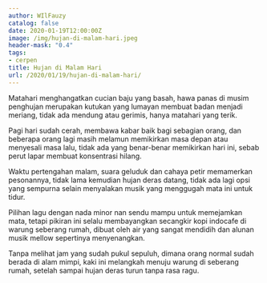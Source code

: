 ```yaml
---
author: WIlFauzy
catalog: false
date: 2020-01-19T12:00:00Z
image: /img/hujan-di-malam-hari.jpeg
header-mask: "0.4"
tags:
- cerpen
title: Hujan di Malam Hari
url: /2020/01/19/hujan-di-malam-hari/
---
```


Matahari menghangatkan cucian baju yang basah, hawa panas di musim penghujan merupakan kutukan yang lumayan membuat badan menjadi meriang, tidak ada mendung atau gerimis, hanya matahari yang terik.

Pagi hari sudah cerah, membawa kabar baik bagi sebagian orang, dan beberapa orang lagi masih melamun memikirkan masa depan atau menyesali masa lalu, tidak ada yang benar-benar memikirkan hari ini, sebab perut lapar membuat konsentrasi hilang.

Waktu pertengahan malam, suara geluduk dan cahaya petir memamerkan pesonannya, tidak lama kemudian hujan deras datang, tidak ada lagi opsi yang sempurna selain menyalakan musik yang menggugah mata ini untuk tidur.

Pilihan lagu dengan nada minor nan sendu mampu untuk memejamkan mata, tetapi pikiran ini selalu membayangkan secangkir kopi indocafe di warung seberang rumah, dibuat oleh air yang sangat mendidih dan alunan musik mellow sepertinya menyenangkan.

Tanpa melihat jam yang sudah pukul sepuluh, dimana orang normal sudah berada di alam mimpi, kaki ini melangkah menuju warung di seberang rumah, setelah sampai hujan deras turun tanpa rasa ragu.